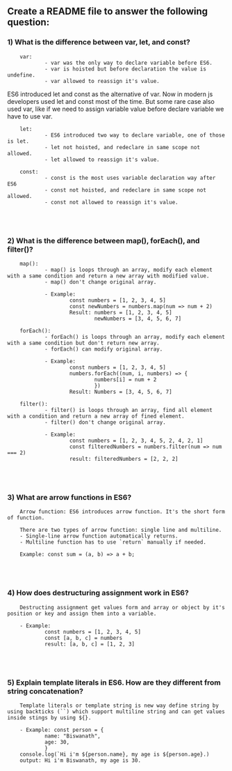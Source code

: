 ## Create a README file to answer the following question:

### 1) What is the difference between var, let, and const?

        var:
                - var was the only way to declare variable before ES6.
                - var is hoisted but before declaration the value is undefine.
                - var allowed to reassign it's value.

ES6 introduced let and const as the alternative of var. Now in modern js developers used let and const most of the time. But some rare case also used var, like if we need to assign variable value before declare variable we have to use var.

        let:
                - ES6 introduced two way to declare variable, one of those is let.
                - let not hoisted, and redeclare in same scope not allowed.
                - let allowed to reassign it's value.

        const:
                - const is the most uses variable declaration way after ES6
                - const not hoisted, and redeclare in same scope not allowed.
                - const not allowed to reassign it's value.

<br><br>

### 2) What is the difference between map(), forEach(), and filter()?

        map():
                - map() is loops through an array, modify each element with a same condition and return a new array with modified value.
                - map() don't change original array.

                - Example:
                        const numbers = [1, 2, 3, 4, 5]
                        const newNumbers = numbers.map(num => num + 2)
                        Result: numbers = [1, 2, 3, 4, 5]
                                newNumbers = [3, 4, 5, 6, 7]

        forEach():
                - forEach() is loops through an array, modify each element with a same condition but don't return new array.
                - forEach() can modify original array.

                - Example:
                        const numbers = [1, 2, 3, 4, 5]
                        numbers.forEach((num, i, numbers) => {
                                numbers[i] = num + 2
                                })
                        Result: Numbers = [3, 4, 5, 6, 7]

        filter():
                - filter() is loops through an array, find all element with a condition and return a new array of fined element.
                - filter() don't change original array.

                - Example:
                        const numbers = [1, 2, 3, 4, 5, 2, 4, 2, 1]
                        const filteredNumbers = numbers.filter(num => num === 2)
                        result: filteredNumbers = [2, 2, 2]

<br><br>

### 3) What are arrow functions in ES6?

        Arrow function: ES6 introduces arrow function. It's the short form of function.

        There are two types of arrow function: single line and multiline.
        - Single-line arrow function automatically returns.
        - Multiline function has to use `return` manually if needed.

        Example: const sum = (a, b) => a + b;

<br><br>

### 4) How does destructuring assignment work in ES6?

        Destructing assignment get values form and array or object by it's position or key and assign them into a variable.

        - Example:
                const numbers = [1, 2, 3, 4, 5]
                const [a, b, c] = numbers
                result: [a, b, c] = [1, 2, 3]

<br><br>

### 5) Explain template literals in ES6. How are they different from string concatenation?

        Template literals or template string is new way define string by using backticks (``) which support multiline string and can get values inside stings by using ${}.

        - Example: const person = {
                name: "Biswanath",
                age: 30,
                }
        console.log(`Hi i'm ${person.name}, my age is ${person.age}.)
        output: Hi i'm Biswanath, my age is 30.
